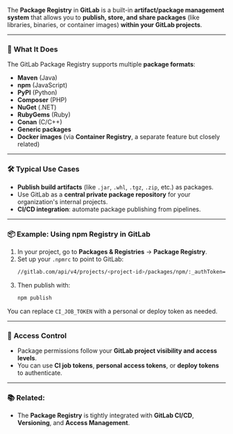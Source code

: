 The **Package Registry** in **GitLab** is a built-in **artifact/package management system** that allows you to **publish, store, and share packages** (like libraries, binaries, or container images) **within your GitLab projects**.

---

### 🎯 **What It Does**

The GitLab Package Registry supports multiple **package formats**:
- **Maven** (Java)
- **npm** (JavaScript)
- **PyPI** (Python)
- **Composer** (PHP)
- **NuGet** (.NET)
- **RubyGems** (Ruby)
- **Conan** (C/C++)
- **Generic packages**
- **Docker images** (via **Container Registry**, a separate feature but closely related)

---

### 🛠️ **Typical Use Cases**
- **Publish build artifacts** (like `.jar`, `.whl`, `.tgz`, `.zip`, etc.) as packages.
- Use GitLab as a **central private package repository** for your organization's internal projects.
- **CI/CD integration**: automate package publishing from pipelines.

---

### 📦 **Example: Using npm Registry in GitLab**
1. In your project, go to **Packages & Registries** → **Package Registry**.
2. Set up your `.npmrc` to point to GitLab:
   ```bash
   //gitlab.com/api/v4/projects/<project-id>/packages/npm/:_authToken=${CI_JOB_TOKEN}
   ```
3. Then publish with:
   ```bash
   npm publish
   ```

You can replace `CI_JOB_TOKEN` with a personal or deploy token as needed.

---

### 🔐 **Access Control**
- Package permissions follow your **GitLab project visibility and access levels**.
- You can use **CI job tokens**, **personal access tokens**, or **deploy tokens** to authenticate.

---

### 📚 Related:
- The **Package Registry** is tightly integrated with **GitLab CI/CD**, **Versioning**, and **Access Management**.

